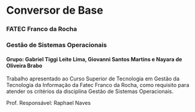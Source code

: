 # Conversor de Base

### FATEC Franco da Rocha 
### Gestão de Sistemas Operacionais
#### Grupo: Gabriel Tiggi Leite Lima, Giovanni Santos Martins e Nayara de Oliveira Brabo

Trabalho apresentado ao Curso Superior de Tecnologia em Gestão da Tecnologia da Informação da Fatec Franco da Rocha, como requisito para atender os critérios da disciplina Gestão de Sistemas Operacionais.

Prof. Responsável: Raphael Naves
